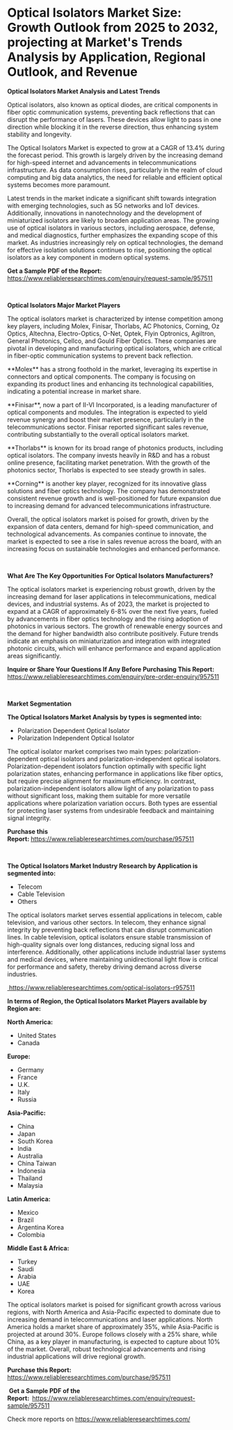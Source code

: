 <p><h1>Optical Isolators Market Size: Growth Outlook from 2025 to 2032, projecting at Market's Trends Analysis by Application, Regional Outlook, and Revenue</h1></p><p><strong>Optical Isolators Market Analysis and Latest Trends</strong></p>
<p><p>Optical isolators, also known as optical diodes, are critical components in fiber optic communication systems, preventing back reflections that can disrupt the performance of lasers. These devices allow light to pass in one direction while blocking it in the reverse direction, thus enhancing system stability and longevity.</p><p>The Optical Isolators Market is expected to grow at a CAGR of 13.4% during the forecast period. This growth is largely driven by the increasing demand for high-speed internet and advancements in telecommunications infrastructure. As data consumption rises, particularly in the realm of cloud computing and big data analytics, the need for reliable and efficient optical systems becomes more paramount. </p><p>Latest trends in the market indicate a significant shift towards integration with emerging technologies, such as 5G networks and IoT devices. Additionally, innovations in nanotechnology and the development of miniaturized isolators are likely to broaden application areas. The growing use of optical isolators in various sectors, including aerospace, defense, and medical diagnostics, further emphasizes the expanding scope of this market. As industries increasingly rely on optical technologies, the demand for effective isolation solutions continues to rise, positioning the optical isolators as a key component in modern optical systems.</p></p>
<p><strong>Get a Sample PDF of the Report:&nbsp;</strong> <a href="https://www.reliableresearchtimes.com/enquiry/request-sample/957511?utm_campaign=2774&utm_medium=2&utm_source=Github&utm_content=ia&utm_term=10042025&utm_id=optical-isolators">https://www.reliableresearchtimes.com/enquiry/request-sample/957511</a></p>
<p>&nbsp;</p>
<p><strong>Optical Isolators Major Market Players</strong></p>
<p><p>The optical isolators market is characterized by intense competition among key players, including Molex, Finisar, Thorlabs, AC Photonics, Corning, Oz Optics, Altechna, Electro-Optics, O-Net, Optek, Flyin Optronics, Agiltron, General Photonics, Cellco, and Gould Fiber Optics. These companies are pivotal in developing and manufacturing optical isolators, which are critical in fiber-optic communication systems to prevent back reflection.</p><p>**Molex** has a strong foothold in the market, leveraging its expertise in connectors and optical components. The company is focusing on expanding its product lines and enhancing its technological capabilities, indicating a potential increase in market share.</p><p>**Finisar**, now a part of II-VI Incorporated, is a leading manufacturer of optical components and modules. The integration is expected to yield revenue synergy and boost their market presence, particularly in the telecommunications sector. Finisar reported significant sales revenue, contributing substantially to the overall optical isolators market.</p><p>**Thorlabs** is known for its broad range of photonics products, including optical isolators. The company invests heavily in R&D and has a robust online presence, facilitating market penetration. With the growth of the photonics sector, Thorlabs is expected to see steady growth in sales.</p><p>**Corning** is another key player, recognized for its innovative glass solutions and fiber optics technology. The company has demonstrated consistent revenue growth and is well-positioned for future expansion due to increasing demand for advanced telecommunications infrastructure.</p><p>Overall, the optical isolators market is poised for growth, driven by the expansion of data centers, demand for high-speed communication, and technological advancements. As companies continue to innovate, the market is expected to see a rise in sales revenue across the board, with an increasing focus on sustainable technologies and enhanced performance.</p></p>
<p>&nbsp;</p>
<p><strong>What Are The Key Opportunities For Optical Isolators Manufacturers?</strong></p>
<p><p>The optical isolators market is experiencing robust growth, driven by the increasing demand for laser applications in telecommunications, medical devices, and industrial systems. As of 2023, the market is projected to expand at a CAGR of approximately 6-8% over the next five years, fueled by advancements in fiber optics technology and the rising adoption of photonics in various sectors. The growth of renewable energy sources and the demand for higher bandwidth also contribute positively. Future trends indicate an emphasis on miniaturization and integration with integrated photonic circuits, which will enhance performance and expand application areas significantly.</p></p>
<p><strong>Inquire or Share Your Questions If Any Before Purchasing This Report:</strong> <a href="https://www.reliableresearchtimes.com/enquiry/pre-order-enquiry/957511?utm_campaign=2774&utm_medium=2&utm_source=Github&utm_content=ia&utm_term=10042025&utm_id=optical-isolators">https://www.reliableresearchtimes.com/enquiry/pre-order-enquiry/957511</a></p>
<p>&nbsp;</p>
<p><strong>Market Segmentation</strong></p>
<p><strong>The Optical Isolators Market Analysis by types is segmented into:</strong></p>
<p><ul><li>Polarization Dependent Optical Isolator</li><li>Polarization Independent Optical Isolator</li></ul></p>
<p><p>The optical isolator market comprises two main types: polarization-dependent optical isolators and polarization-independent optical isolators. Polarization-dependent isolators function optimally with specific light polarization states, enhancing performance in applications like fiber optics, but require precise alignment for maximum efficiency. In contrast, polarization-independent isolators allow light of any polarization to pass without significant loss, making them suitable for more versatile applications where polarization variation occurs. Both types are essential for protecting laser systems from undesirable feedback and maintaining signal integrity.</p></p>
<p><strong>Purchase this Report:&nbsp;</strong><a href="https://www.reliableresearchtimes.com/purchase/957511?utm_campaign=2774&utm_medium=2&utm_source=Github&utm_content=ia&utm_term=10042025&utm_id=optical-isolators">https://www.reliableresearchtimes.com/purchase/957511</a></p>
<p>&nbsp;</p>
<p><strong>The Optical Isolators Market Industry Research by Application is segmented into:</strong></p>
<p><ul><li>Telecom</li><li>Cable Television</li><li>Others</li></ul></p>
<p><p>The optical isolators market serves essential applications in telecom, cable television, and various other sectors. In telecom, they enhance signal integrity by preventing back reflections that can disrupt communication lines. In cable television, optical isolators ensure stable transmission of high-quality signals over long distances, reducing signal loss and interference. Additionally, other applications include industrial laser systems and medical devices, where maintaining unidirectional light flow is critical for performance and safety, thereby driving demand across diverse industries.</p></p>
<p><a href="https://www.reliableresearchtimes.com/optical-isolators-r957511?utm_campaign=2774&utm_medium=2&utm_source=Github&utm_content=ia&utm_term=10042025&utm_id=optical-isolators">&nbsp;https://www.reliableresearchtimes.com/optical-isolators-r957511</a></p>
<p><strong>In terms of Region, the Optical Isolators Market Players available by Region are:</strong></p>
<p>
    <p> <strong> North America: </strong>
        <ul>
            <li>United States</li>
            <li>Canada</li>
        </ul>
        </p> 
    <p> <strong> Europe: </strong>
        <ul>
            <li>Germany</li>
            <li>France</li>
            <li>U.K.</li>
            <li>Italy</li>
            <li>Russia</li>
        </ul>
        </p> 
    <p> <strong> Asia-Pacific: </strong>
        <ul>
            <li>China</li>
            <li>Japan</li>
            <li>South Korea</li>
            <li>India</li>
            <li>Australia</li>
            <li>China Taiwan</li>
            <li>Indonesia</li>
            <li>Thailand</li>
            <li>Malaysia</li>
        </ul>
        </p> 
    <p> <strong> Latin America: </strong>
        <ul>
            <li>Mexico</li>
            <li>Brazil</li>
            <li>Argentina Korea</li>
            <li>Colombia</li>
        </ul>
        </p> 
    <p> <strong> Middle East & Africa: </strong>
        <ul>
            <li>Turkey</li>
            <li>Saudi</li>
            <li>Arabia</li>
            <li>UAE</li>
            <li>Korea</li>
        </ul>
    </p>
    </p>
<p><p>The optical isolators market is poised for significant growth across various regions, with North America and Asia-Pacific expected to dominate due to increasing demand in telecommunications and laser applications. North America holds a market share of approximately 35%, while Asia-Pacific is projected at around 30%. Europe follows closely with a 25% share, while China, as a key player in manufacturing, is expected to capture about 10% of the market. Overall, robust technological advancements and rising industrial applications will drive regional growth.</p></p>
<p><strong>Purchase this Report: </strong><a href="https://www.reliableresearchtimes.com/purchase/957511?utm_campaign=2774&utm_medium=2&utm_source=Github&utm_content=ia&utm_term=10042025&utm_id=optical-isolators">https://www.reliableresearchtimes.com/purchase/957511</a></p>
<p>&nbsp;<strong>Get a Sample PDF of the Report:&nbsp;&nbsp;</strong><a href="https://www.reliableresearchtimes.com/enquiry/request-sample/957511?utm_campaign=2774&utm_medium=2&utm_source=Github&utm_content=ia&utm_term=10042025&utm_id=optical-isolators">https://www.reliableresearchtimes.com/enquiry/request-sample/957511</a></p>
<p><strong></strong></p>
<p>Check more reports on <a href="https://www.reliableresearchtimes.com/?utm_campaign=2774&utm_medium=2&utm_source=Github&utm_content=ia&utm_term=10042025&utm_id=optical-isolators">https://www.reliableresearchtimes.com/</a></p>